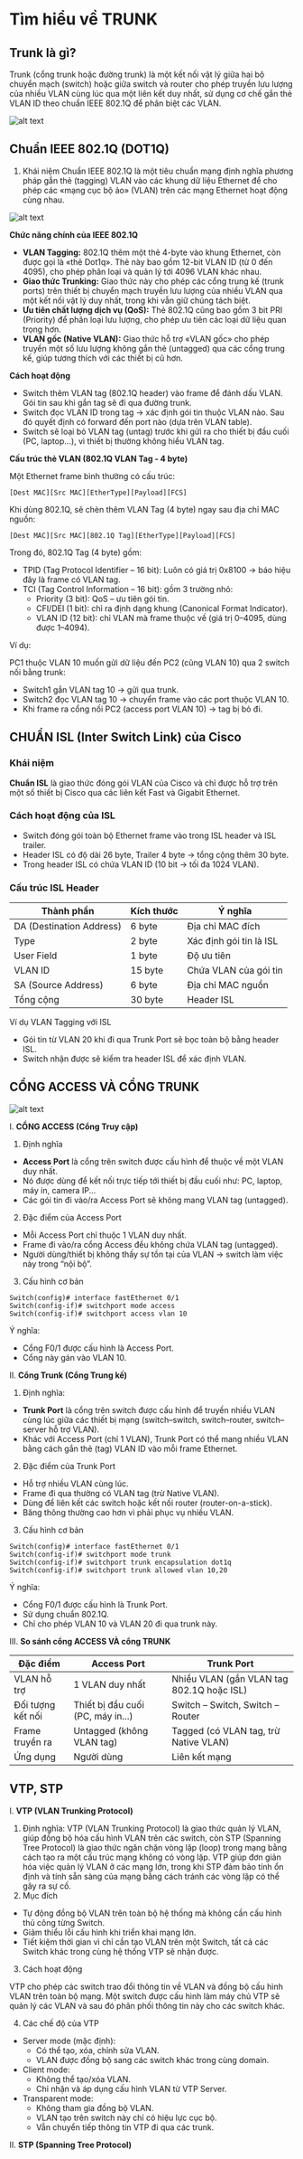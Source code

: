 # Tìm hiểu về TRUNK
## Trunk là gì?
Trunk (cổng trunk hoặc đường trunk) là một kết nối vật lý giữa hai bộ chuyển mạch (switch) hoặc giữa switch và router cho phép truyền lưu lượng của nhiều VLAN cùng lúc qua một liên kết duy nhất, sử dụng cơ chế gắn thẻ VLAN ID theo chuẩn IEEE 802.1Q để phân biệt các VLAN.

![alt text](../images/TRUNK.jpg)

## Chuẩn IEEE 802.1Q (DOT1Q)
1. Khái niệm
Chuẩn IEEE 802.1Q là một tiêu chuẩn mạng định nghĩa phương pháp gắn thẻ (tagging) VLAN vào các khung dữ liệu Ethernet để cho phép các «mạng cục bộ ảo» (VLAN) trên các mạng Ethernet hoạt động cùng nhau.

![alt text](../images/IEEE802.jpg)

**Chức năng chính của IEEE 802.1Q**
- **VLAN Tagging:** 802.1Q thêm một thẻ 4-byte vào khung Ethernet, còn được gọi là «thẻ Dot1q». Thẻ này bao gồm 12-bit VLAN ID (từ 0 đến 4095), cho phép phân loại và quản lý tới 4096 VLAN khác nhau.
- **Giao thức Trunking:** Giao thức này cho phép các cổng trung kế (trunk ports) trên thiết bị chuyển mạch truyền lưu lượng của nhiều VLAN qua một kết nối vật lý duy nhất, trong khi vẫn giữ chúng tách biệt.
- **Ưu tiên chất lượng dịch vụ (QoS):** Thẻ 802.1Q cũng bao gồm 3 bit PRI (Priority) để phân loại lưu lượng, cho phép ưu tiên các loại dữ liệu quan trọng hơn.
- **VLAN gốc (Native VLAN):** Giao thức hỗ trợ «VLAN gốc» cho phép truyền một số lưu lượng không gắn thẻ (untagged) qua các cổng trung kế, giúp tương thích với các thiết bị cũ hơn.

**Cách hoạt động**
- Switch thêm VLAN tag (802.1Q header) vào frame để đánh dấu VLAN. Gói tin sau khi gắn tag sẽ đi qua đường trunk.
- Switch đọc VLAN ID trong tag → xác định gói tin thuộc VLAN nào. Sau đó quyết định có forward đến port nào (dựa trên VLAN table).
- Switch sẽ loại bỏ VLAN tag (untag) trước khi gửi ra cho thiết bị đầu cuối (PC, laptop…), vì thiết bị thường không hiểu VLAN tag.

**Cấu trúc thẻ VLAN (802.1Q VLAN Tag - 4 byte)**

Một Ethernet frame bình thường có cấu trúc:
```
[Dest MAC][Src MAC][EtherType][Payload][FCS]
```
Khi dùng 802.1Q, sẽ chèn thêm VLAN Tag (4 byte) ngay sau địa chỉ MAC nguồn:
```
[Dest MAC][Src MAC][802.1Q Tag][EtherType][Payload][FCS]
```
Trong đó, 802.1Q Tag (4 byte) gồm:
- TPID (Tag Protocol Identifier – 16 bit): Luôn có giá trị 0x8100 → báo hiệu đây là frame có VLAN tag.
- TCI (Tag Control Information – 16 bit): gồm 3 trường nhỏ:
  - Priority (3 bit): QoS – ưu tiên gói tin.
  - CFI/DEI (1 bit): chỉ ra định dạng khung (Canonical Format Indicator).
  - VLAN ID (12 bit): chỉ VLAN mà frame thuộc về (giá trị 0–4095, dùng được 1–4094).

Ví dụ:

PC1 thuộc VLAN 10 muốn gửi dữ liệu đến PC2 (cũng VLAN 10) qua 2 switch nối bằng trunk:
- Switch1 gắn VLAN tag 10 → gửi qua trunk.
- Switch2 đọc VLAN tag 10 → chuyển frame vào các port thuộc VLAN 10.
- Khi frame ra cổng nối PC2 (access port VLAN 10) → tag bị bỏ đi.

## CHUẨN ISL (Inter Switch Link) của Cisco
### Khái niệm
**Chuẩn ISL** là giao thức đóng gói VLAN của Cisco và chỉ được hỗ trợ trên một số thiết bị Cisco qua các liên kết Fast và Gigabit Ethernet.
### Cách hoạt động của ISL
- Switch đóng gói toàn bộ Ethernet frame vào trong ISL header và ISL trailer.
- Header ISL có độ dài 26 byte, Trailer 4 byte → tổng cộng thêm 30 byte.
- Trong header ISL có chứa VLAN ID (10 bit → tối đa 1024 VLAN).
### Cấu trúc ISL Header
|Thành phần|Kích thước|Ý nghĩa|
|----------|----------|-------|
|DA (Destination Address)|6 byte|Địa chỉ MAC đích|
|Type|2 byte|Xác định gói tin là ISL|
|User Field|1 byte|Độ ưu tiên|
|VLAN ID|15 byte|Chứa VLAN của gói tin|
|SA (Source Address)|6 byte|Địa chỉ MAC nguồn|
|Tổng cộng|30 byte|Header ISL|

Ví dụ VLAN Tagging với ISL
- Gói tin từ VLAN 20 khi đi qua Trunk Port sẽ bọc toàn bộ bằng header ISL.
- Switch nhận được sẽ kiểm tra header ISL để xác định VLAN.
## CỔNG ACCESS VÀ CỔNG TRUNK
![alt text](../images/access-trunk.jpg)

I. **CỔNG ACCESS (Cổng Truy cập)**
1. Định nghĩa
- **Access Port** là cổng trên switch được cấu hình để thuộc về một VLAN duy nhất.
- Nó được dùng để kết nối trực tiếp tới thiết bị đầu cuối như: PC, laptop, máy in, camera IP...
- Các gói tin đi vào/ra Access Port sẽ không mang VLAN tag (untagged).
2. Đặc điểm của Access Port
- Mỗi Access Port chỉ thuộc 1 VLAN duy nhất.
- Frame đi vào/ra cổng Access đều không chứa VLAN tag (untagged).
- Người dùng/thiết bị không thấy sự tồn tại của VLAN → switch làm việc này trong “nội bộ”.
3. Cấu hình cơ bản
```
Switch(config)# interface fastEthernet 0/1
Switch(config-if)# switchport mode access
Switch(config-if)# switchport access vlan 10
```
Ý nghĩa:
- Cổng F0/1 được cấu hình là Access Port.
- Cổng này gán vào VLAN 10.

II. **Cổng Trunk (Cổng Trung kế)**
1. Định nghĩa:
- **Trunk Port** là cổng trên switch được cấu hình để truyền nhiều VLAN cùng lúc giữa các thiết bị mạng (switch–switch, switch–router, switch–server hỗ trợ VLAN).
- Khác với Access Port (chỉ 1 VLAN), Trunk Port có thể mang nhiều VLAN bằng cách gắn thẻ (tag) VLAN ID vào mỗi frame Ethernet.
2. Đặc điểm của Trunk Port
- Hỗ trợ nhiều VLAN cùng lúc.
- Frame đi qua thường có VLAN tag (trừ Native VLAN).
- Dùng để liên kết các switch hoặc kết nối router (router-on-a-stick).
- Băng thông thường cao hơn vì phải phục vụ nhiều VLAN.
3. Cấu hình cơ bản
```
Switch(config)# interface fastEthernet 0/1
Switch(config-if)# switchport mode trunk
Switch(config-if)# switchport trunk encapsulation dot1q
Switch(config-if)# switchport trunk allowed vlan 10,20
```
Ý nghĩa:
- Cổng F0/1 được cấu hình là Trunk Port.
- Sử dụng chuẩn 802.1Q.
- Chỉ cho phép VLAN 10 và VLAN 20 đi qua trunk này.

III. **So sánh cổng ACCESS VÀ cổng TRUNK**

|**Đặc điểm**|**Access Port**|**Trunk Port**|
|------------|---------------|--------------|
|VLAN hỗ trợ|1 VLAN duy nhất|Nhiều VLAN (gắn VLAN tag 802.1Q hoặc ISL)|
|Đối tượng kết nối|Thiết bị đầu cuối (PC, máy in...)|Switch – Switch, Switch – Router|
|Frame truyền ra|Untagged (không VLAN tag)|Tagged (có VLAN tag, trừ Native VLAN)|
|Ứng dụng|Người dùng|Liên kết mạng|

## VTP, STP
I. **VTP (VLAN Trunking Protocol)**
1. Định nghĩa: 
VTP (VLAN Trunking Protocol) là giao thức quản lý VLAN, giúp đồng bộ hóa cấu hình VLAN trên các switch, còn STP (Spanning Tree Protocol) là giao thức ngăn chặn vòng lặp (loop) trong mạng bằng cách tạo ra một cấu trúc mạng không có vòng lặp. VTP giúp đơn giản hóa việc quản lý VLAN ở các mạng lớn, trong khi STP đảm bảo tính ổn định và tính sẵn sàng của mạng bằng cách tránh các vòng lặp có thể gây ra sự cố. 
2. Mục đích
- Tự động đồng bộ VLAN trên toàn bộ hệ thống mà không cần cấu hình thủ công từng Switch.
- Giảm thiểu lỗi cấu hình khi triển khai mạng lớn.
- Tiết kiệm thời gian vì chỉ cần tạo VLAN trên một Switch, tất cả các Switch khác trong cùng hệ thống VTP sẽ nhận được.
3. Cách hoạt động

VTP cho phép các switch trao đổi thông tin về VLAN và đồng bộ cấu hình VLAN trên toàn bộ mạng. Một switch được cấu hình làm máy chủ VTP sẽ quản lý các VLAN và sau đó phân phối thông tin này cho các switch khác.

4. Các chế độ của VTP
- Server mode (mặc định):
  - Có thể tạo, xóa, chỉnh sửa VLAN.
  - VLAN được đồng bộ sang các switch khác trong cùng domain.
- Client mode:
  - Không thể tạo/xóa VLAN.
  - Chỉ nhận và áp dụng cấu hình VLAN từ VTP Server.
- Transparent mode:
  - Không tham gia đồng bộ VLAN.
  - VLAN tạo trên switch này chỉ có hiệu lực cục bộ.
  - Vẫn chuyển tiếp thông tin VTP đi qua các trunk.

II. **STP (Spanning Tree Protocol)**

